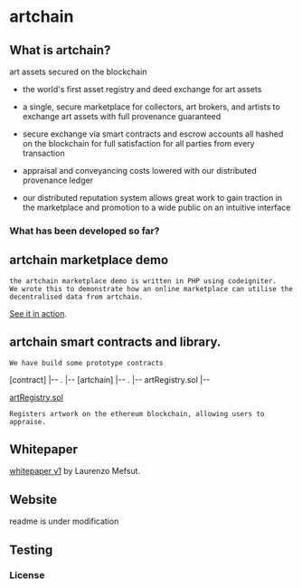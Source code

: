 # artchain

## What is artchain?

art assets secured on the blockchain

* the world's first asset registry and deed exchange for art assets
* a single, secure marketplace for collectors, art brokers, and artists to exchange art assets with full provenance guaranteed

* secure exchange via smart contracts and escrow accounts all hashed on the blockchain for full satisfaction for all parties from every transaction

* appraisal and conveyancing costs lowered with our distributed provenance ledger
* our distributed reputation system allows great work to gain traction in the marketplace and promotion to a wide public on an intuitive interface

### What has been developed so far?

## artchain marketplace demo
```
the artchain marketplace demo is written in PHP using codeigniter.
We wrote this to demonstrate how an online marketplace can utilise the decentralised data from artchain.
```
[See it in action](http://artchainmarketdemo.artchain.org).

## artchain smart contracts and library.
```
We have build some prototype contracts
```
[contract]
  |-- .
  |-- [artchain]
          |-- .
          |-- artRegistry.sol
          |-- 
          
[artRegistry.sol](https://github.com/artchain/artchain/blob/master/contract/artchain/artRegistry.sol)

    Registers artwork on the ethereum blockchain, allowing users to appraise.
    
## Whitepaper


[whitepaper v1](https://github.com/artchain/artchain/blob/master/whitepaper/artchain%20%E2%80%92%20art%20unchain%E2%80%99d.pdf) by Laurenzo Mefsut.

## Website


readme is under modification
## Testing
### License

